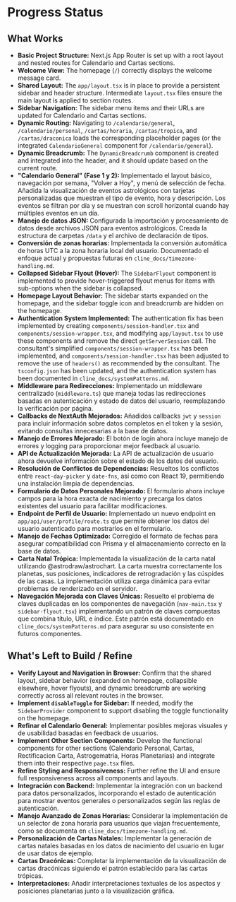# Progress Status

## What Works

*   **Basic Project Structure:** Next.js App Router is set up with a root layout and nested routes for Calendario and Cartas sections.
*   **Welcome View:** The homepage (`/`) correctly displays the welcome message card.
*   **Shared Layout:** The `app/layout.tsx` is in place to provide a persistent sidebar and header structure. Intermediate `layout.tsx` files ensure the main layout is applied to section routes.
*   **Sidebar Navigation:** The sidebar menu items and their URLs are updated for Calendario and Cartas sections.
*   **Dynamic Routing:** Navigating to `/calendario/general`, `/calendario/personal`, `/cartas/horaria`, `/cartas/tropica`, and `/cartas/draconica` loads the corresponding placeholder pages (or the integrated `CalendarioGeneral` component for `/calendario/general`).
*   **Dynamic Breadcrumb:** The `DynamicBreadcrumb` component is created and integrated into the header, and it should update based on the current route.
*   **"Calendario General" (Fase 1 y 2):** Implementado el layout básico, navegación por semana, "Volver a Hoy", y menú de selección de fecha. Añadida la visualización de eventos astrológicos con tarjetas personalizadas que muestran el tipo de evento, hora y descripción. Los eventos se filtran por día y se muestran con scroll horizontal cuando hay múltiples eventos en un día.
*   **Manejo de datos JSON:** Configurada la importación y procesamiento de datos desde archivos JSON para eventos astrológicos. Creada la estructura de carpetas `/data` y el archivo de declaración de tipos.
*   **Conversión de zonas horarias:** Implementada la conversión automática de horas UTC a la zona horaria local del usuario. Documentado el enfoque actual y propuestas futuras en `cline_docs/timezone-handling.md`.
*   **Collapsed Sidebar Flyout (Hover):** The `SidebarFlyout` component is implemented to provide hover-triggered flyout menus for items with sub-options when the sidebar is collapsed.
*   **Homepage Layout Behavior:** The sidebar starts expanded on the homepage, and the sidebar toggle icon and breadcrumb are hidden on the homepage.
*   **Authentication System Implemented:** The authentication fix has been implemented by creating `components/session-handler.tsx` and `components/session-wrapper.tsx`, and modifying `app/layout.tsx` to use these components and remove the direct `getServerSession` call. The consultant's simplified `components/session-wrapper.tsx` has been implemented, and `components/session-handler.tsx` has been adjusted to remove the use of `headers()` as recommended by the consultant. The `tsconfig.json` has been updated, and the authentication system has been documented in `cline_docs/systemPatterns.md`.
*   **Middleware para Redirecciones:** Implementado un middleware centralizado (`middleware.ts`) que maneja todas las redirecciones basadas en autenticación y estado de datos del usuario, reemplazando la verificación por página.
*   **Callbacks de NextAuth Mejorados:** Añadidos callbacks `jwt` y `session` para incluir información sobre datos completos en el token y la sesión, evitando consultas innecesarias a la base de datos.
*   **Manejo de Errores Mejorado:** El botón de login ahora incluye manejo de errores y logging para proporcionar mejor feedback al usuario.
*   **API de Actualización Mejorada:** La API de actualización de usuario ahora devuelve información sobre el estado de los datos del usuario.
*   **Resolución de Conflictos de Dependencias:** Resueltos los conflictos entre `react-day-picker` y `date-fns`, así como con React 19, permitiendo una instalación limpia de dependencias.
*   **Formulario de Datos Personales Mejorado:** El formulario ahora incluye campos para la hora exacta de nacimiento y precarga los datos existentes del usuario para facilitar modificaciones.
*   **Endpoint de Perfil de Usuario:** Implementado un nuevo endpoint en `app/api/user/profile/route.ts` que permite obtener los datos del usuario autenticado para mostrarlos en el formulario.
*   **Manejo de Fechas Optimizado:** Corregido el formato de fechas para asegurar compatibilidad con Prisma y el almacenamiento correcto en la base de datos.
*   **Carta Natal Trópica:** Implementada la visualización de la carta natal utilizando @astrodraw/astrochart. La carta muestra correctamente los planetas, sus posiciones, indicadores de retrogradación y las cúspides de las casas. La implementación utiliza carga dinámica para evitar problemas de renderizado en el servidor.
*   **Navegación Mejorada con Claves Únicas:** Resuelto el problema de claves duplicadas en los componentes de navegación (`nav-main.tsx` y `sidebar-flyout.tsx`) implementando un patrón de claves compuestas que combina título, URL e índice. Este patrón está documentado en `cline_docs/systemPatterns.md` para asegurar su uso consistente en futuros componentes.

## What's Left to Build / Refine

*   **Verify Layout and Navigation in Browser:** Confirm that the shared layout, sidebar behavior (expanded on homepage, collapsible elsewhere, hover flyouts), and dynamic breadcrumb are working correctly across all relevant routes in the browser.
*   **Implement `disableToggle` for Sidebar:** If needed, modify the `SidebarProvider` component to support disabling the toggle functionality on the homepage.
*   **Refinar el Calendario General:** Implementar posibles mejoras visuales y de usabilidad basadas en feedback de usuarios.
*   **Implement Other Section Components:** Develop the functional components for other sections (Calendario Personal, Cartas, Rectificacion Carta, Astrogematria, Horas Planetarias) and integrate them into their respective `page.tsx` files.
*   **Refine Styling and Responsiveness:** Further refine the UI and ensure full responsiveness across all components and layouts.
*   **Integración con Backend:** Implementar la integración con un backend para datos personalizados, incorporando el estado de autenticación para mostrar eventos generales o personalizados según las reglas de autenticación.
*   **Manejo Avanzado de Zonas Horarias:** Considerar la implementación de un selector de zona horaria para usuarios que viajan frecuentemente, como se documenta en `cline_docs/timezone-handling.md`.
*   **Personalización de Cartas Natales:** Implementar la generación de cartas natales basadas en los datos de nacimiento del usuario en lugar de usar datos de ejemplo.
*   **Cartas Dracónicas:** Completar la implementación de la visualización de cartas dracónicas siguiendo el patrón establecido para las cartas trópicas.
*   **Interpretaciones:** Añadir interpretaciones textuales de los aspectos y posiciones planetarias junto a la visualización gráfica.

